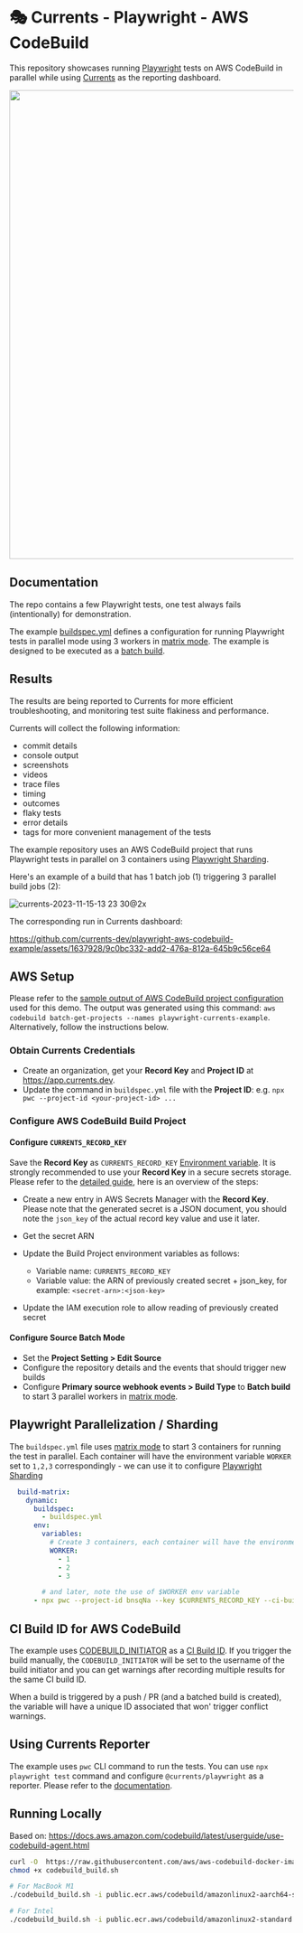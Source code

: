 # 🎭 Currents - Playwright - AWS CodeBuild

This repository showcases running [Playwright](https://playwright.dev/) tests on AWS CodeBuild in parallel while using [Currents](https://currents.dev) as the reporting dashboard.

<p align="center">
  <img width="830" src="https://static.currents.dev/currents-playwright-banner-gh.png" />
</p>

## Documentation

The repo contains a few Playwright tests, one test always fails (intentionally) for demonstration.

The example [buildspec.yml](https://github.com/currents-dev/aws-codebuild-example/blob/main/buildspec.yml) defines a configuration for running Playwright tests in parallel mode using 3 workers in [matrix mode](https://docs.aws.amazon.com/codebuild/latest/userguide/batch-build.html#batch_build_matrix). The example is designed to be executed as a [batch build](https://docs.aws.amazon.com/codebuild/latest/userguide/batch-build.html).

## Results

The results are being reported to Currents for more efficient troubleshooting, and monitoring test suite flakiness and performance.

Currents will collect the following information:

- commit details
- console output
- screenshots
- videos
- trace files
- timing
- outcomes
- flaky tests
- error details
- tags for more convenient management of the tests

The example repository uses an AWS CodeBuild project that runs Playwright tests in parallel on 3 containers using [Playwright Sharding](https://playwright.dev/docs/test-parallel#shard-tests-between-multiple-machines).

Here's an example of a build that has 1 batch job (1) triggering 3 parallel build jobs (2):

![currents-2023-11-15-13 23 30@2x](https://github.com/currents-dev/playwright-aws-codebuild-example/assets/1637928/182580b2-f8c4-4ed1-9dd0-2d217c03954c)


The corresponding run in Currents dashboard:

https://github.com/currents-dev/playwright-aws-codebuild-example/assets/1637928/9c0bc332-add2-476a-812a-645b9c56ce64


## AWS Setup

Please refer to the [sample output of AWS CodeBuild project configuration](./aws-project-config-output.json) used for this demo. The output was generated using this command: `aws codebuild batch-get-projects --names playwright-currents-example`. Alternatively, follow the instructions below.

### Obtain Currents Credentials

- Create an organization, get your **Record Key** and **Project ID** at https://app.currents.dev.
- Update the command in `buildspec.yml` file with the **Project ID**: e.g. `npx pwc --project-id <your-project-id> ...`

### Configure AWS CodeBuild Build Project

#### Configure `CURRENTS_RECORD_KEY`

Save the **Record Key** as `CURRENTS_RECORD_KEY` [Environment variable](https://docs.aws.amazon.com/codebuild/latest/userguide/change-project-console.html#change-project-console-environment). It is strongly recommended to use your **Record Key** in a secure secrets storage. Please refer to the [detailed guide](https://www.learnaws.org/2022/11/18/aws-codebuild-secrets-manager/), here is an overview of the steps:

- Create a new entry in AWS Secrets Manager with the **Record Key**. Please note that the generated secret is a JSON document, you should note the `json_key` of the actual record key value and use it later.
- Get the secret ARN
- Update the Build Project environment variables as follows:

  - Variable name: `CURRENTS_RECORD_KEY`
  - Variable value: the ARN of previously created secret + json_key, for example: `<secret-arn>:<json-key>`

- Update the IAM execution role to allow reading of previously created secret

#### Configure Source Batch Mode

- Set the **Project Setting > Edit Source**
- Configure the repository details and the events that should trigger new builds
- Configure **Primary source webhook events > Build Type** to **Batch build** to start 3 parallel workers in [matrix mode](https://docs.aws.amazon.com/codebuild/latest/userguide/batch-build).

## Playwright Parallelization / Sharding

The `buildspec.yml` file uses [matrix mode](https://docs.aws.amazon.com/codebuild/latest/userguide/batch-build) to start 3 containers for running the test in parallel. Each container will have the environment variable `WORKER` set to `1,2,3` correspondingly - we can use it to configure [Playwright Sharding](https://playwright.dev/docs/test-parallel#shard-tests-between-multiple-machines)

```yml
  build-matrix:
    dynamic:
      buildspec:
        - buildspec.yml
      env:
        variables:
          # Create 3 containers, each container will have the environment variable `WORKER` set to `1,2,3`
          WORKER:
            - 1
            - 2
            - 3

        # and later, note the use of $WORKER env variable
      - npx pwc --project-id bnsqNa --key $CURRENTS_RECORD_KEY --ci-build-id $CODEBUILD_INITIATOR --shard $WORKER/3
```

## CI Build ID for AWS CodeBuild

The example uses [CODEBUILD_INITIATOR](https://docs.aws.amazon.com/codebuild/latest/userguide/build-env-ref-env-vars.html) as a [CI Build ID](https://currents.dev/readme/guides/cypress-ci-build-id). If you trigger the build manually, the `CODEBUILD_INITIATOR` will be set to the username of the build initiator and you can get warnings after recording multiple results for the same CI build ID.

When a build is triggered by a push / PR (and a batched build is created), the variable will have a unique ID associated that won' trigger conflict warnings.

## Using Currents Reporter

The example uses `pwc` CLI command to run the tests. You can use `npx playwright test` command and configure `@currents/playwright` as a reporter. Please refer to the [documentation](https://currents.dev/readme/integration-with-playwright/currents-playwright#currents-playwright-reporter).

## Running Locally

Based on: https://docs.aws.amazon.com/codebuild/latest/userguide/use-codebuild-agent.html

```sh
curl -O  https://raw.githubusercontent.com/aws/aws-codebuild-docker-images/master/local_builds/codebuild_build.sh
chmod +x codebuild_build.sh

# For MacBook M1
./codebuild_build.sh -i public.ecr.aws/codebuild/amazonlinux2-aarch64-standard:3.0 -l public.ecr.aws/codebuild/local-builds:aarch64

# For Intel
./codebuild_build.sh -i public.ecr.aws/codebuild/amazonlinux2-standard:3.0
```
